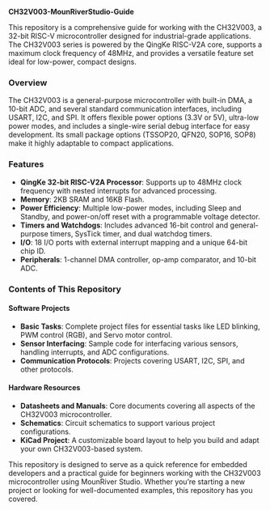 **CH32V003-MounRiverStudio-Guide**

This repository is a comprehensive guide for working with the CH32V003, a 32-bit RISC-V microcontroller designed for industrial-grade applications. The CH32V003 series is powered by the QingKe RISC-V2A core, supports a maximum clock frequency of 48MHz, and provides a versatile feature set ideal for low-power, compact designs.

### **Overview**

The CH32V003 is a general-purpose microcontroller with built-in DMA, a 10-bit ADC, and several standard communication interfaces, including USART, I2C, and SPI. It offers flexible power options (3.3V or 5V), ultra-low power modes, and includes a single-wire serial debug interface for easy development. Its small package options (TSSOP20, QFN20, SOP16, SOP8) make it highly adaptable to compact applications.

### **Features**

* **QingKe 32-bit RISC-V2A Processor**: Supports up to 48MHz clock frequency with nested interrupts for advanced processing.  
* **Memory**: 2KB SRAM and 16KB Flash.  
* **Power Efficiency**: Multiple low-power modes, including Sleep and Standby, and power-on/off reset with a programmable voltage detector.  
* **Timers and Watchdogs**: Includes advanced 16-bit control and general-purpose timers, SysTick timer, and dual watchdog timers.  
* **I/O**: 18 I/O ports with external interrupt mapping and a unique 64-bit chip ID.  
* **Peripherals**: 1-channel DMA controller, op-amp comparator, and 10-bit ADC.

### **Contents of This Repository**

#### **Software Projects**

* **Basic Tasks**: Complete project files for essential tasks like LED blinking, PWM control (RGB), and Servo motor control.  
* **Sensor Interfacing**: Sample code for interfacing various sensors, handling interrupts, and ADC configurations.  
* **Communication Protocols**: Projects covering USART, I2C, SPI, and other protocols.

#### **Hardware Resources**

* **Datasheets and Manuals**: Core documents covering all aspects of the CH32V003 microcontroller.  
* **Schematics**: Circuit schematics to support various project configurations.  
* **KiCad Project**: A customizable board layout to help you build and adapt your own CH32V003-based system.

This repository is designed to serve as a quick reference for embedded developers and a practical guide for beginners working with the CH32V003 microcontroller using MounRiver Studio. Whether you’re starting a new project or looking for well-documented examples, this repository has you covered.

